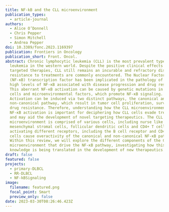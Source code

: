 ```yaml
---
title: NF-kB and the CLL microenvironment
publication_types:
  - article-journal
authors:
  - Alice O’Donnell
  - Chris Pepper
  - Simon Mitchell
  - Andrea Pepper
doi: 10.3389/fonc.2023.1169397
publication: Frontiers in Oncology
publication_short: Front. Oncol.
abstract: Chronic lymphocytic leukemia (CLL) is the most prevalent type of
  leukemia in the western world. Despite the positive clinical effects of new
  targeted therapies, CLL still remains an incurable and refractory disease and
  resistance to treatments are commonly encountered. The Nuclear Factor-Kappa B
  (NF-κB) transcription factor has been implicated in the pathology of CLL, with
  high levels of NF-κB associated with disease progression and drug resistance.
  This aberrant NF-κB activation can be caused by genetic mutations in the tumor
  cells and microenvironmental factors, which promote NF-κB signaling.
  Activation can be induced via two distinct pathways, the canonical and
  non-canonical pathway, which result in tumor cell proliferation, survival and
  drug resistance. Therefore, understanding how the CLL microenvironment drives
  NF-κB activation is important for deciphering how CLL cells evade treatment
  and may aid the development of novel targeting therapeutics. The CLL
  microenvironment is comprised of various cells, including nurse like cells,
  mesenchymal stromal cells, follicular dendritic cells and CD4+ T cells. By
  activating different receptors, including the B cell receptor and CD40, these
  cells cause overactivity of the canonical and non-canonical NF-κB pathways.
  Within this review, we will explore the different components of the CLL
  microenvironment that drive the NF-κB pathway, investigating how this
  knowledge is being translated in the development of new therapeutics.
draft: false
featured: false
projects:
  - primary-DLBCL
  - RR-DLBCL
  - NF-kBSignaling
image:
  filename: featured.png
  focal_point: Smart
  preview_only: false
date: 2023-03-30T08:26:46.423Z
---
```


